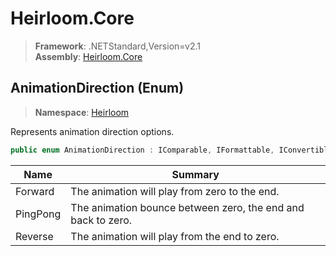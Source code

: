 # Heirloom.Core

> **Framework**: .NETStandard,Version=v2.1  
> **Assembly**: [Heirloom.Core][0]

## AnimationDirection (Enum)

> **Namespace**: [Heirloom][0]

Represents animation direction options.

```cs
public enum AnimationDirection : IComparable, IFormattable, IConvertible
```

| Name     | Summary                                                      |
|----------|--------------------------------------------------------------|
| Forward  | The animation will play from zero to the end.                |
| PingPong | The animation bounce between zero, the end and back to zero. |
| Reverse  | The animation will play from the end to zero.                |

[0]: ../../Heirloom.Core.md
